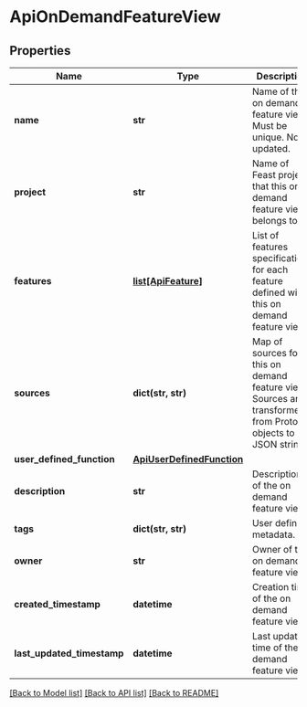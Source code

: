 # ApiOnDemandFeatureView

## Properties
Name | Type | Description | Notes
------------ | ------------- | ------------- | -------------
**name** | **str** | Name of the on demand feature view. Must be unique. Not updated. | [optional] 
**project** | **str** | Name of Feast project that this on demand feature view belongs to. | [optional] 
**features** | [**list[ApiFeature]**](ApiFeature.md) | List of features specifications for each feature defined with this on demand feature view. | [optional] 
**sources** | **dict(str, str)** | Map of sources for this on demand feature view. Sources are transformed from Protobuf objects to JSON strings. | [optional] 
**user_defined_function** | [**ApiUserDefinedFunction**](ApiUserDefinedFunction.md) |  | [optional] 
**description** | **str** | Description of the on demand feature view. | [optional] 
**tags** | **dict(str, str)** | User defined metadata. | [optional] 
**owner** | **str** | Owner of the on demand feature view. | [optional] 
**created_timestamp** | **datetime** | Creation time of the on demand feature view. | [optional] 
**last_updated_timestamp** | **datetime** | Last update time of the on demand feature view. | [optional] 

[[Back to Model list]](../README.md#documentation-for-models) [[Back to API list]](../README.md#documentation-for-api-endpoints) [[Back to README]](../README.md)


